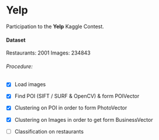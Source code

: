 # Yelp

Participation to the **Yelp** Kaggle Contest.

#### Dataset
Restaurants: 2001
Images: 234843

###### Procedure: 
- [x] Load images
- [x] Find POI (SIFT / SURF & OpenCV) & form POIVector
- [x] Clustering on POI in order to form PhotoVector
- [x] Clustering on Images in order to get form BusinessVector
- [ ] Classification on restaurants

